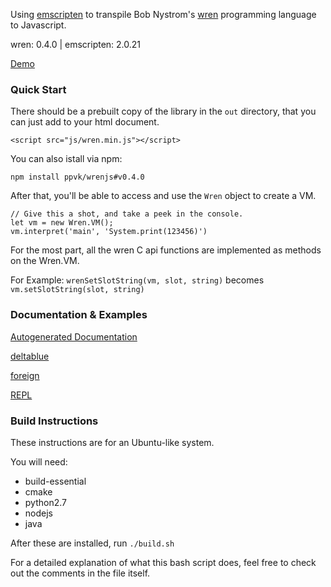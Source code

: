 Using [emscripten](https://emscripten.org/)
to transpile Bob Nystrom's [wren](http:wren.io) programming language to Javascript.

wren: 0.4.0 | emscripten: 2.0.21

[Demo](./examples/simple/index.html)

### Quick Start

There should be a prebuilt copy of the library in the `out` directory, that
you can just add to your html document.

    <script src="js/wren.min.js"></script>

You can also istall via npm:

    npm install ppvk/wrenjs#v0.4.0

After that, you'll be able to access and use the `Wren` object to create a VM.

    // Give this a shot, and take a peek in the console.
    let vm = new Wren.VM();
    vm.interpret('main', 'System.print(123456)')


For the most part, all the wren C api functions are implemented as methods on
the Wren.VM.

For Example:
`wrenSetSlotString(vm, slot, string)` becomes `vm.setSlotString(slot, string)`

### Documentation & Examples

[Autogenerated Documentation](./docs/index.html)

[deltablue](./examples/deltablue/index.html)

[foreign](./examples/simple/index.html)

[REPL](./examples/simple/index.html)


### Build Instructions

These instructions are for an Ubuntu-like system.

You will need:
- build-essential
- cmake
- python2.7
- nodejs
- java

After these are installed, run `./build.sh`

For a detailed explanation of what this bash script does,
feel free to check out the comments in the file itself.
